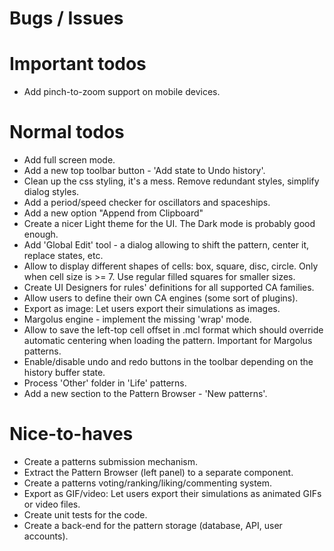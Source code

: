 
# Bugs / Issues



# Important todos

- Add pinch-to-zoom support on mobile devices.


# Normal todos

- Add full screen mode.
- Add a new top toolbar button - 'Add state to Undo history'.
- Clean up the css styling, it's a mess. Remove redundant styles, simplify dialog styles.
- Add a period/speed checker for oscillators and spaceships.
- Add a new option "Append from Clipboard"
- Create a nicer Light theme for the UI. The Dark mode is probably good enough.
- Add 'Global Edit' tool - a dialog allowing to shift the pattern, center it, replace states, etc.
- Allow to display different shapes of cells: box, square, disc, circle. Only when cell size is >= 7. Use regular filled squares for smaller sizes.
- Create UI Designers for rules' definitions for all supported CA families.
- Allow users to define their own CA engines (some sort of plugins).
- Export as image: Let users export their simulations as images.
- Margolus engine - implement the missing 'wrap' mode.
- Allow to save the left-top cell offset in .mcl format which should override automatic centering when loading the pattern. Important for Margolus patterns.
- Enable/disable undo and redo buttons in the toolbar depending on the history buffer state.
- Process 'Other' folder in 'Life' patterns.
- Add a new section to the Pattern Browser - 'New patterns'.


# Nice-to-haves

- Create a patterns submission mechanism.
- Extract the Pattern Browser (left panel) to a separate component.
- Create a patterns voting/ranking/liking/commenting system.
- Export as GIF/video: Let users export their simulations as animated GIFs or video files.
- Create unit tests for the code.
- Create a back-end for the pattern storage (database, API, user accounts).
